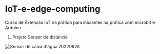 # IoT-e-edge-computing
Curso de Extensão IoT na prática para iniciantes na prática com microbit e Arduino
1) Projeto Sensor de distância

![Sensor de caixa d'água 20220928](https://user-images.githubusercontent.com/91570441/193253519-3ff9b116-6623-4fea-9176-4c7e1c02379b.png)
